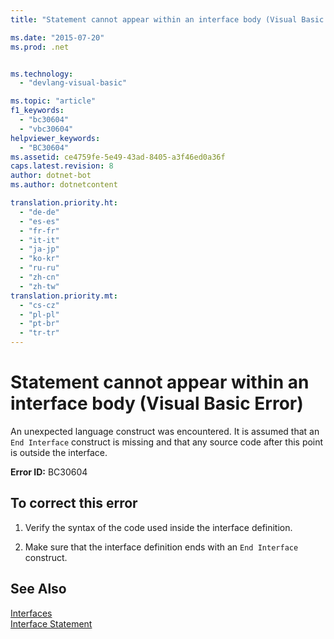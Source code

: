 ```yaml
---
title: "Statement cannot appear within an interface body (Visual Basic Error) | Microsoft Docs"

ms.date: "2015-07-20"
ms.prod: .net


ms.technology: 
  - "devlang-visual-basic"

ms.topic: "article"
f1_keywords: 
  - "bc30604"
  - "vbc30604"
helpviewer_keywords: 
  - "BC30604"
ms.assetid: ce4759fe-5e49-43ad-8405-a3f46ed0a36f
caps.latest.revision: 8
author: dotnet-bot
ms.author: dotnetcontent

translation.priority.ht: 
  - "de-de"
  - "es-es"
  - "fr-fr"
  - "it-it"
  - "ja-jp"
  - "ko-kr"
  - "ru-ru"
  - "zh-cn"
  - "zh-tw"
translation.priority.mt: 
  - "cs-cz"
  - "pl-pl"
  - "pt-br"
  - "tr-tr"
---
```

# Statement cannot appear within an interface body (Visual Basic Error)
An unexpected language construct was encountered. It is assumed that an `End Interface` construct is missing and that any source code after this point is outside the interface.  
  
 **Error ID:** BC30604  
  
## To correct this error  
  
1.  Verify the syntax of the code used inside the interface definition.  
  
2.  Make sure that the interface definition ends with an `End Interface` construct.  
  
## See Also  
 [Interfaces](../../visual-basic/programming-guide/language-features/interfaces/index.md)   
 [Interface Statement](../../visual-basic/language-reference/statements/interface-statement.md)